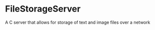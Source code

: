 FileStorageServer
=================

A C server that allows for storage of text and image files over a network